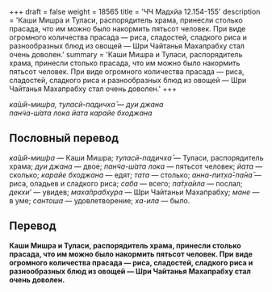 +++
draft = false
weight = 18565
title = 'ЧЧ Мадхйа 12.154-155'
description = 'Каши Мишра и Туласи, распорядитель храма, принесли столько прасада, что им можно было накормить пятьсот человек. При виде огромного количества прасада — риса, сладостей, сладкого риса и разнообразных блюд из овощей — Шри Чайтанья Махапрабху стал очень доволен.'
summary = 'Каши Мишра и Туласи, распорядитель храма, принесли столько прасада, что им можно было накормить пятьсот человек. При виде огромного количества прасада — риса, сладостей, сладкого риса и разнообразных блюд из овощей — Шри Чайтанья Махапрабху стал очень доволен.'
+++

_ка̄ш́ӣ-миш́ра, туласӣ-пад̣ичха̄ — дуи джана  
пан̃ча-ш́ата лока йата карайе бходжана_

## Пословный перевод

_ка̄ш́ӣ_\-_миш́ра_ — Каши Мишра; _туласӣ_\-_пад̣ичха̄_ — Туласи, распорядитель храма; _дуи_ _джана_ — двое; _пан̃ча_\-_ш́ата_ _лока_ — пятьсот человек; _йата_ — сколько; _карайе_ _бходжана_ — едят; _тата_ — столько; _анна_\-_пит̣ха̄_\-_па̄на̄_ — риса, оладьев и сладкого риса; _саба_ — всего; _па̄т̣ха̄ила_ — послал; _декхи’_ — увидев; _маха̄прабхура_ — Шри Чайтаньи Махапрабху; _мане_ — в уме; _сантоша_ — удовлетворение; _ха_\-_ила_ — было.

## Перевод

**Каши Мишра и Туласи, распорядитель храма, принесли столько прасада, что им можно было накормить пятьсот человек. При виде огромного количества прасада — риса, сладостей, сладкого риса и разнообразных блюд из овощей — Шри Чайтанья Махапрабху стал очень доволен.**
